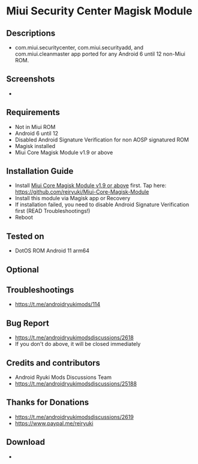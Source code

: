 # Miui Security Center Magisk Module

## Descriptions
- com.miui.securitycenter, com.miui.securityadd, and com.miui.cleanmaster app ported for any Android 6 until 12 non-Miui ROM.

## Screenshots
- 

## Requirements
- Not in Miui ROM
- Android 6 until 12
- Disabled Android Signature Verification for non AOSP signatured ROM
- Magisk installed
- Miui Core Magisk Module v1.9 or above

## Installation Guide
- Install [Miui Core Magisk Module v1.9 or above](https://github.com/reiryuki/Miui-Core-Magisk-Module) first. Tap here: https://github.com/reiryuki/Miui-Core-Magisk-Module
- Install this module via Magisk app or Recovery
- If installation failed, you need to disable Android Signature Verification first (READ Troubleshootings!)
- Reboot

## Tested on
- DotOS ROM Android 11 arm64

## Optional

## Troubleshootings
- https://t.me/androidryukimods/114

## Bug Report
- https://t.me/androidryukimodsdiscussions/2618
- If you don't do above, it will be closed immediately

## Credits and contributors
- Android Ryuki Mods Discussions Team
- https://t.me/androidryukimodsdiscussions/25188

## Thanks for Donations
- https://t.me/androidryukimodsdiscussions/2619
- https://www.paypal.me/reiryuki

## Download
- 
